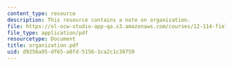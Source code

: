 ```yaml
---
content_type: resource
description: This resource contains a note on organization.
file: https://ol-ocw-studio-app-qa.s3.amazonaws.com/courses/12-114-field-geology-i-fall-2005/d9256a95df65a0fd51561ca2c1c30759_organization.pdf
file_type: application/pdf
resourcetype: Document
title: organization.pdf
uid: d9256a95-df65-a0fd-5156-1ca2c1c30759
---
```

